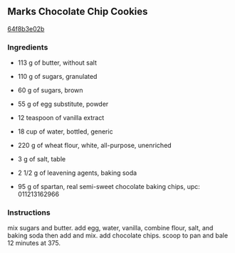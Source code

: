 ## Marks Chocolate Chip Cookies

[64f8b3e02b](http://www.food.com/recipe/marks-chocolate-chip-cookies-418375)

### Ingredients

 - 113 g of butter, without salt

 - 110 g of sugars, granulated

 - 60 g of sugars, brown

 - 55 g of egg substitute, powder

 - 12 teaspoon of vanilla extract

 - 18 cup of water, bottled, generic

 - 220 g of wheat flour, white, all-purpose, unenriched

 - 3 g of salt, table

 - 2 1/2 g of leavening agents, baking soda

 - 95 g of spartan, real semi-sweet chocolate baking chips, upc: 011213162966

### Instructions

mix sugars and butter. add egg, water, vanilla, combine flour, salt, and baking soda then add and mix. add chocolate chips. scoop to pan and bale 12 minutes at 375.